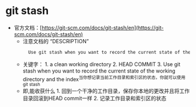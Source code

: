 # git stash
+ 官方文档：[https://git-scm.com/docs/git-stash/en](https://git-scm.com/docs/git-stash/en)
   - 注意文档的 “DESCRIPTION”
      ```txt
        Use git stash when you want to record the current state of the working directory and the index, but want to go back to a clean working directory. The command saves your local modifications away and reverts the working directory to match the HEAD commit.
      ```
    - 关键字：
           1. a clean working directory 
           2. HEAD COMMIT 
           3. Use git stash when you want to record the current state of the working directory and the index<sup>当你想记录当前工作目录和索引区的状态，你就可以使用git stash</sup>
    - 即,能收获什么
              1. 回到一个干净的工作目录，保存你本地的更改并且将工作目录回滚到HEAD commit一样
              2. 记录工作目录和索引区的状态